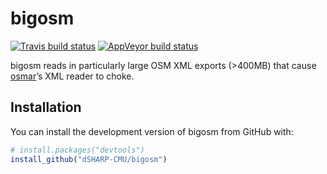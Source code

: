 
<!-- README.md is generated from README.Rmd. Please edit that file -->

# bigosm

[![Travis build
status](https://travis-ci.org/mdlincoln/bigosm.svg?branch=master)](https://travis-ci.org/mdlincoln/bigosm)
[![AppVeyor build
status](https://ci.appveyor.com/api/projects/status/github/mdlincoln/bigosm?branch=master&svg=true)](https://ci.appveyor.com/project/mdlincoln/bigosm)

bigosm reads in particularly large OSM XML exports (\>400MB) that cause
[osmar](https://cran.r-project.org/package=osmar)’s XML reader to choke.

## Installation

You can install the development version of bigosm from GitHub with:

``` r
# install.packages("devtools")
install_github("dSHARP-CMU/bigosm")
```
